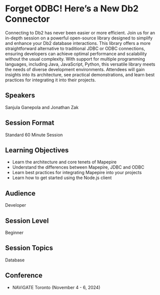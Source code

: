 # Forget ODBC! Here’s a New Db2 Connector

Connecting to Db2 has never been easier or more efficient. Join us for an in-depth session on a powerful open-source library designed to simplify and enhance your Db2 database interactions. This library offers a more straightforward alternative to traditional JDBC or ODBC connections, ensuring developers can achieve optimal performance and scalability without the usual complexity. With support for multiple programming languages, including Java, JavaScript, Python, this versatile library meets the needs of diverse development environments. Attendees will gain insights into its architecture, see practical demonstrations, and learn best practices for integrating it into their projects.

## Speakers
Sanjula Ganepola and Jonathan Zak

## Session Format
Standard 60 Minute Session

## Learning Objectives
* Learn the architecture and core tenets of Mapepire
* Understand the differences between Mapepire, JDBC and ODBC
* Learn best practices for integrating Mapepire into your projects
* Learn how to get started using the Node.js client

## Audience
Developer

## Session Level
Beginner

## Session Topics
Database
 
## Conference
* NAViGATE Toronto (November 4 - 6, 2024)